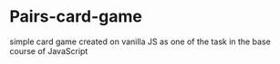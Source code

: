 # Pairs-card-game

simple card game created on vanilla JS as one of the task in the base course of JavaScript
